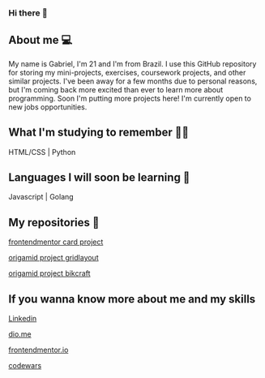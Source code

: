 ### Hi there 👋

## About me 💻
My name is Gabriel, I'm 21 and I'm from Brazil. I use this GitHub repository for storing my mini-projects, exercises, coursework projects, and other similar projects. I've been away for a few months due to personal reasons, but I'm coming back more excited than ever to learn more about programming. Soon I'm putting more projects here! I'm currently open to new jobs opportunities.

## What I'm studying to remember ✍🏻
HTML/CSS | Python 

## Languages I will soon be learning 📖
Javascript | Golang

## My repositories 📁
[frontendmentor card project](https://gabrieldsalv-projects.github.io/frontmentor-nft-preview-card-component/)

[origamid project gridlayout](https://gabrieldsalv-projects.github.io/grid-layout/)

[origamid project bikcraft](https://gabrieldsalv-projects.github.io/bikcraft/)


## If you wanna know more about me and my skills

[Linkedin](https://www.linkedin.com/in/gabrieldsalvarenga)

[dio.me](https://web.dio.me/users/gabriel_dsalvarenga/?tab=skills)

[frontendmentor.io](https://www.frontendmentor.io/profile/gabrieldsalv)

[codewars](https://www.codewars.com/users/gabrielzalv)

